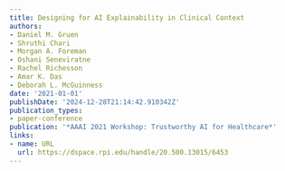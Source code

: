 ```yaml
---
title: Designing for AI Explainability in Clinical Context
authors:
- Daniel M. Gruen
- Shruthi Chari
- Morgan A. Foreman
- Oshani Seneviratne
- Rachel Richesson
- Amar K. Das
- Deborah L. McGuinness
date: '2021-01-01'
publishDate: '2024-12-28T21:14:42.910342Z'
publication_types:
- paper-conference
publication: '*AAAI 2021 Workshop: Trustworthy AI for Healthcare*'
links:
- name: URL
  url: https://dspace.rpi.edu/handle/20.500.13015/6453
---
```

